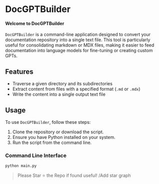 
# DocGPTBuilder

#### Welcome to DocGPTBuilder #####

`DocGPTBuilder` is a command-line application designed to convert your documentation repository into a single text file. 
This tool is particularly useful for consolidating markdown or MDX files, making it easier to feed documentation 
into language models for fine-tuning or creating custom GPTs.

## Features

- Traverse a given directory and its subdirectories
- Extract content from files with a specified format (`.md` or `.mdx`)
- Write the content into a single output text file

## Usage

To use `DocGPTBuilder`, follow these steps:

1. Clone the repository or download the script.
2. Ensure you have Python installed on your system.
3. Run the script from the command line.

### Command Line Interface

```shell
python main.py
```

> Please Star ⭐ the Repo if found useful!
/Add star graph
